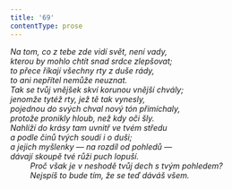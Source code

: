 ```yaml
---
title: '69'
contentType: prose
---
```


<section>

_Na tom, co z tebe zde vidí svět, není vady,  
kterou by mohlo chtít snad srdce zlepšovat;  
to přece říkají všechny rty z duše rády,  
to ani nepřítel nemůže neuznat.  
Tak se tvůj vnějšek skví korunou vnější chvály;  
jenomže tytéž rty, jež tě tak vynesly,  
pojednou do svých chval nový tón přimíchaly,  
protože pronikly hloub, než kdy oči šly.  
Nahlíží do krásy tam uvnitř ve tvém středu  
a podle činů tvých soudí i o duši;  
a jejich myšlenky — na rozdíl od pohledů —  
dávají skoupě tvé růži puch lopuší.  
         Proč však je v neshodě tvůj dech s tvým pohledem?  
         Nejspíš to bude tím, že se teď dáváš všem._

</section>
